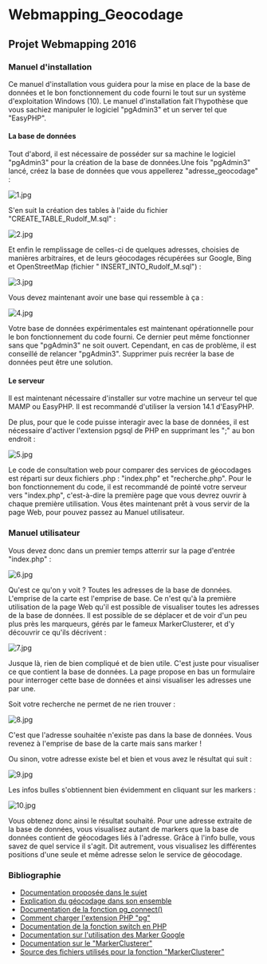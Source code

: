 # Webmapping_Geocodage
## Projet Webmapping 2016
### Manuel d'installation
Ce manuel d'installation vous guidera pour la mise en place de la base de données et le bon fonctionnement du code fourni le tout sur un système d'exploitation Windows (10). Le manuel d'installation fait l'hypothèse que vous sachiez manipuler le logiciel "pgAdmin3" et un server tel que "EasyPHP".

#### La base de données
Tout d'abord, il est nécessaire de posséder sur sa machine le logiciel "pgAdmin3" pour la création de la base de données.Une fois "pgAdmin3" lancé, créez la base de données que vous appellerez "adresse_geocodage" :

![1.jpg](img/1.jpg)

S'en suit la création des tables à l'aide du fichier "CREATE_TABLE_Rudolf_M.sql" :

![2.jpg](img/2.jpg)

Et enfin le remplissage de celles-ci de quelques adresses, choisies de manières arbitraires, et de leurs géocodages récupérées sur Google, Bing et OpenStreetMap (fichier " INSERT_INTO_Rudolf_M.sql") :

![3.jpg](img/3.jpg)

Vous devez maintenant avoir une base qui ressemble à ça :

![4.jpg](img/4.jpg)

Votre base de données expérimentales est maintenant opérationnelle pour le bon fonctionnement du code fourni. Ce dernier peut même fonctionner sans que "pgAdmin3" ne soit ouvert. Cependant, en cas de problème, il est conseillé de relancer "pgAdmin3". Supprimer puis recréer la base de données peut être une solution.

#### Le serveur

Il est maintenant nécessaire d'installer sur votre machine un serveur tel que MAMP ou EasyPHP. Il est recommandé d'utiliser la version 14.1 d'EasyPHP.

De plus, pour que le code puisse interagir avec la base de données, il est nécessaire d'activer l'extension pgsql de PHP en supprimant les ";" au bon endroit :

![5.jpg](img/5.jpg)

Le code de consultation web pour comparer des services de géocodages est réparti sur deux fichiers .php : "index.php" et "recherche.php". Pour le bon fonctionnement du code, il est recommandé de pointé votre serveur vers "index.php", c'est-à-dire la première page que vous devrez ouvrir à chaque première utilisation.
Vous êtes maintenant prêt à vous servir de la page Web, pour pouvez passez au Manuel utilisateur.

### Manuel utilisateur

Vous devez donc dans un premier temps atterrir sur la page d'entrée "index.php" :

![6.jpg](img/6.jpg)

Qu'est ce qu'on y voit ? Toutes les adresses de la base de données. L'emprise de la carte est l'emprise de base. Ce n'est qu'à la première utilisation de la page Web qu'il est possible de visualiser toutes les adresses de la base de données.
Il est possible de se déplacer et de voir d'un peu plus près les marqueurs, gérés par le fameux MarkerClusterer, et d'y découvrir ce qu'ils décrivent :

![7.jpg](img/7.jpg)

Jusque là, rien de bien compliqué et de bien utile. C'est juste pour visualiser ce que contient la base de données.
La page propose en bas un formulaire pour interroger cette base de données et ainsi visualiser les adresses une par une.

Soit votre recherche ne permet de ne rien trouver :

![8.jpg](img/8.jpg)

C'est que l'adresse souhaitée n'existe pas dans la base de données. Vous revenez à l'emprise de base de la carte mais sans marker !

Ou sinon, votre adresse existe bel et bien et vous avez le résultat qui suit :

![9.jpg](img/9.jpg)

Les infos bulles s'obtiennent bien évidemment en cliquant sur les markers :

![10.jpg](img/10.jpg)

Vous obtenez donc ainsi le résultat souhaité. Pour une adresse extraite de la base de données, vous visualisez autant de markers que la base de données contient de géocodages liés à l'adresse. Grâce à l'info bulle, vous savez de quel service il s'agit.
Dit autrement, vous visualisez les différentes positions d'une seule et même adresse selon le service de géocodage.

### Bibliographie

* [Documentation proposée dans le sujet](https://code.google.com/intl/en/apis/maps/documentation/geocoding/)
* [Explication du géocodage dans son ensemble](https://developers.google.com/maps/documentation/geocoding/intro)
* [Documentation de la fonction pg_connect()](http://php.net/manual/fr/function.pg-connect.php)
* [Comment charger l'extension PHP "pg"](http://stackoverflow.com/questions/7438059/fatal-error-call-to-undefined-function-pg-connect)
* [Documentation de la fonction switch en PHP](http://php.net/manual/fr/control-structures.switch.php)
* [Documentation sur l'utilisation des Marker Google](http://netmacom.fr/blog/webdesign/personnaliser-les-marqueurs-google-maps.html)
* [Documentation sur le "MarkerClusterer"](https://developers.google.com/maps/articles/toomanymarkers%23markerclusterer)
* [Source des fichiers utilisés pour la fonction "MarkerClusterer"](https://github.com/googlemaps/js-marker-clusterer)
